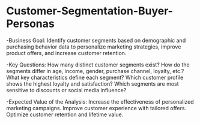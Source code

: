# Customer-Segmentation-Buyer-Personas

-Business Goal:
Identify customer segments based on demographic and purchasing behavior data to personalize marketing strategies, improve product offers, and increase customer retention.

-Key Questions:
How many distinct customer segments exist?
How do the segments differ in age, income, gender, purchase channel, loyalty, etc.?
What key characteristics define each segment?
Which customer profile shows the highest loyalty and satisfaction?
Which segments are most sensitive to discounts or social media influence?

-Expected Value of the Analysis:
Increase the effectiveness of personalized marketing campaigns.
Improve customer experience with tailored offers.
Optimize customer retention and lifetime value.

